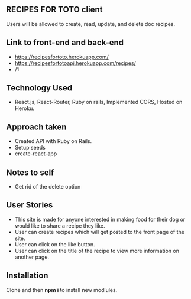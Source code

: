 ## RECIPES FOR TOTO client
Users will be allowed to create, read, update, and delete doc recipes. 

## Link to front-end and back-end
* https://recipesfortoto.herokuapp.com/
* https://recipesfortotoapi.herokuapp.com/recipes/
* /1 

## Technology Used
* React.js, React-Router, Ruby on rails, Implemented CORS, Hosted on Heroku.

## Approach taken
* Created API with Ruby on Rails.
* Setup seeds 
* create-react-app 

## Notes to self
* Get rid of the delete option

## User Stories
* This site is made for anyone interested in making food for their dog or would like to share a recipe they like.
* User can create recipes which will get posted to the front page of the site.
* User can click on the like button.
* User can click on the title of the recipe to view more information on another page.

## Installation
Clone and then **npm i** to install new modlules. 







